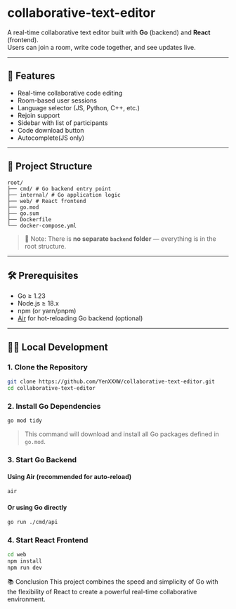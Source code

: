 # collaborative-text-editor

A real-time collaborative text editor built with **Go** (backend) and **React** (frontend).  
Users can join a room, write code together, and see updates live.

---

## 🚀 Features

- Real-time collaborative code editing
- Room-based user sessions
- Language selector (JS, Python, C++, etc.)
- Rejoin support
- Sidebar with list of participants
- Code download button
- Autocomplete(JS only) 

---

## 📁 Project Structure
```
root/ 
├── cmd/ # Go backend entry point 
├── internal/ # Go application logic 
├── web/ # React frontend 
├── go.mod 
├── go.sum 
├── Dockerfile 
└── docker-compose.yml
```

> 📌 Note: There is **no separate `backend` folder** — everything is in the root structure.

---

## 🛠️ Prerequisites

- Go ≥ 1.23
- Node.js ≥ 18.x
- npm (or yarn/pnpm)
- [Air](https://github.com/cosmtrek/air) for hot-reloading Go backend (optional)

---

## 🧑‍💻 Local Development

### 1. Clone the Repository

```bash
git clone https://github.com/YenXXXW/collaborative-text-editor.git
cd collaborative-text-editor
```

### 2. Install Go Dependencies

```bash
go mod tidy
```

> This command will download and install all Go packages defined in `go.mod`.

### 3. Start Go Backend

#### Using Air (recommended for auto-reload)

```bash
air
```

#### Or using Go directly

```bash
go run ./cmd/api
```

### 4. Start React Frontend

```bash
cd web
npm install    
npm run dev       
```

📚 Conclusion
This project combines the speed and simplicity of Go with the flexibility of React to create a powerful real-time collaborative environment.
